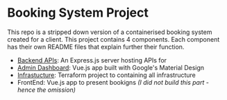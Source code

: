 # Booking System Project
This repo is a stripped down version of a containerised booking system created for a client. This project contains 4 components. Each component has their own README files that explain further their function.

- [Backend APIs](./backend): An Express.js server hosting APIs for
- [Admin Dashboard](./dashboard): Vue.js app built with Google's Material Design
- [Infrastucture](./terraform): Terraform project to containing all infrastructure
- FrontEnd: Vue.js app to present bookigns _(I did not build this part - hence the omission)_